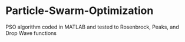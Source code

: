 # Particle-Swarm-Optimization
PSO algorithm coded in MATLAB and tested to Rosenbrock, Peaks, and Drop Wave functions
